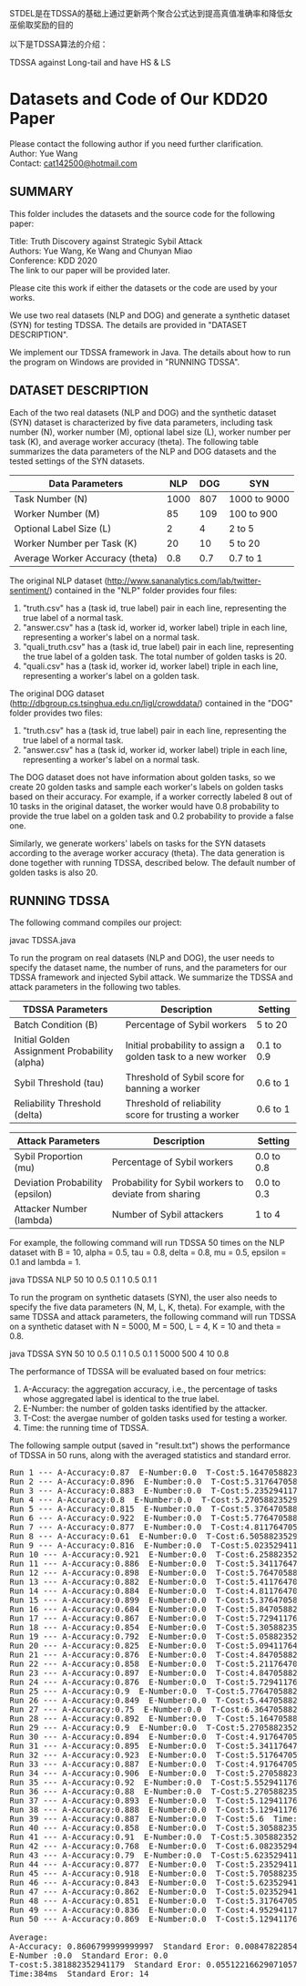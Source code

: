 STDEL是在TDSSA的基础上通过更新两个聚合公式达到提高真值准确率和降低女巫偷取奖励的目的

以下是TDSSA算法的介绍：

TDSSA against Long-tail and have HS & LS

# Datasets and Code of Our KDD20 Paper

Please contact the following author if you need further clarification.<br />
Author: Yue Wang<br />
Contact: cat142500@hotmail.com

## SUMMARY
This folder includes the datasets and the source code for the following paper:

Title: Truth Discovery against Strategic Sybil Attack<br />
Authors: Yue Wang, Ke Wang and Chunyan Miao<br />
Conference: KDD 2020<br />
The link to our paper will be provided later.

Please cite this work if either the datasets or the code are used by your works.

We use two real datasets (NLP and DOG) and generate a synthetic dataset (SYN) for testing TDSSA. The details are provided in "DATASET DESCRIPTION".

We implement our TDSSA framework in Java. The details about how to run the program on Windows are provided in "RUNNING TDSSA".

## DATASET DESCRIPTION

Each of the two real datasets (NLP and DOG) and the synthetic dataset (SYN) dataset is characterized by five data parameters, including task number (N), worker number (M), optional label size (L), worker number per task (K), and average worker accuracy (theta). The following table summarizes the data parameters of the NLP and DOG datasets and the tested settings of the SYN datasets.

| Data Parameters | NLP | DOG | SYN |
| ---------- | ---- | ---- | ----- |
| Task Number (N) | 1000 | 807 | 1000 to 9000 |
| Worker Number (M) | 85 | 109 | 100 to 900 |
| Optional Label Size (L) | 2 | 4 | 2 to 5 |
| Worker Number per Task (K) | 20 | 10 | 5 to 20 |
| Average Worker Accuracy (theta) | 0.8 | 0.7 | 0.7 to 1 |

The original NLP dataset (http://www.sananalytics.com/lab/twitter-sentiment/) contained in the "NLP" folder provides four files:
1. "truth.csv" has a (task id, true label) pair in each line, representing the true label of a normal task.
2. "answer.csv" has a (task id, worker id, worker label) triple in each line, representing a worker's label on a normal task.
3. "quali_truth.csv" has a (task id, true label) pair in each line, representing the true label of a golden task. The total number of golden tasks is 20.
4. "quali.csv" has a (task id, worker id, worker label) triple in each line, representing a worker's label on a golden task.

The original DOG dataset (http://dbgroup.cs.tsinghua.edu.cn/ligl/crowddata/) contained in the "DOG" folder provides two files:
1. "truth.csv" has a (task id, true label) pair in each line, representing the true label of a normal task.
2. "answer.csv" has a (task id, worker id, worker label) triple in each line, representing a worker's label on a normal task.

The DOG dataset does not have information about golden tasks, so we create 20 golden tasks and sample each worker's labels on golden tasks based on their accuracy. For example, if a worker correctly labeled 8 out of 10 tasks in the original dataset, the worker would have 0.8 probability to provide the true label on a golden task and 0.2 probability to provide a false one.

Similarly, we generate workers' labels on tasks for the SYN datasets according to the average worker accuracy (theta). The data generation is done together with running TDSSA, described below. The default number of golden tasks is also 20.

## RUNNING TDSSA

The following command compiles our project:

javac TDSSA.java

To run the program on real datasets (NLP and DOG), the user needs to specify the dataset name, the number of runs, and the parameters for our TDSSA framework and injected Sybil attack. We summarize the TDSSA and attack parameters in the following two tables.

| TDSSA Parameters | Description | Setting |
| ---------------- | ----------- | ------- |
| Batch Condition (B) | Percentage of Sybil workers | 5 to 20 |
| Initial Golden Assignment Probability (alpha) | Initial probability to assign a golden task to a new worker | 0.1 to 0.9 |
| Sybil Threshold (tau) | Threshold of Sybil score for banning a worker | 0.6 to 1 |
| Reliability Threshold (delta) | Threshold of reliability score for trusting a worker | 0.6 to 1 |

| Attack Parameters | Description | Setting |
| ----------------- | ----------- | ------- |
| Sybil Proportion (mu) | Percentage of Sybil workers | 0.0 to 0.8 |
| Deviation Probability (epsilon) | Probability for Sybil workers to deviate from sharing | 0.0 to 0.3 |
| Attacker Number (lambda) | Number of Sybil attackers | 1 to 4 |

For example, the following command will run TDSSA 50 times on the NLP dataset with B = 10, alpha = 0.5, tau = 0.8, delta = 0.8, mu = 0.5, epsilon = 0.1 and lambda = 1.

java TDSSA NLP 50 10 0.5 0.1 1 0.5 0.1 1

To run the program on synthetic datasets (SYN), the user also needs to specify the five data parameters (N, M, L, K, theta). For example, with the same TDSSA and attack parameters, the following command will run TDSSA on a synthetic dataset with N = 5000, M = 500, L = 4, K = 10 and theta = 0.8.

java TDSSA SYN 50 10 0.5 0.1 1 0.5 0.1 1 5000 500 4 10 0.8

The performance of TDSSA will be evaluated based on four metrics:
1. A-Accuracy: the aggregation accuracy, i.e., the percentage of tasks whose aggregated label is identical to the true label.
2. E-Number: the number of golden tasks identified by the attacker.
3. T-Cost: the avergae number of golden tasks used for testing a worker.
4. Time: the running time of TDSSA.

The following sample output (saved in "result.txt") shows the performance of TDSSA in 50 runs, along with the averaged statistics and standard error.

<pre>
Run 1 --- A-Accuracy:0.87  E-Number:0.0  T-Cost:5.1647058823529415  Time:561ms
Run 2 --- A-Accuracy:0.896  E-Number:0.0  T-Cost:5.317647058823529  Time:379ms
Run 3 --- A-Accuracy:0.883  E-Number:0.0  T-Cost:5.235294117647059  Time:386ms
Run 4 --- A-Accuracy:0.8  E-Number:0.0  T-Cost:5.270588235294118  Time:604ms
Run 5 --- A-Accuracy:0.815  E-Number:0.0  T-Cost:5.376470588235295  Time:454ms
Run 6 --- A-Accuracy:0.922  E-Number:0.0  T-Cost:5.776470588235294  Time:371ms
Run 7 --- A-Accuracy:0.877  E-Number:0.0  T-Cost:4.811764705882353  Time:277ms
Run 8 --- A-Accuracy:0.61  E-Number:0.0  T-Cost:6.5058823529411764  Time:761ms
Run 9 --- A-Accuracy:0.816  E-Number:0.0  T-Cost:5.023529411764706  Time:239ms
Run 10 --- A-Accuracy:0.921  E-Number:0.0  T-Cost:6.258823529411765  Time:384ms
Run 11 --- A-Accuracy:0.886  E-Number:0.0  T-Cost:5.341176470588235  Time:288ms
Run 12 --- A-Accuracy:0.898  E-Number:0.0  T-Cost:5.764705882352941  Time:380ms
Run 13 --- A-Accuracy:0.882  E-Number:0.0  T-Cost:5.411764705882353  Time:262ms
Run 14 --- A-Accuracy:0.884  E-Number:0.0  T-Cost:4.811764705882353  Time:377ms
Run 15 --- A-Accuracy:0.899  E-Number:0.0  T-Cost:5.376470588235295  Time:326ms
Run 16 --- A-Accuracy:0.684  E-Number:0.0  T-Cost:5.847058823529411  Time:390ms
Run 17 --- A-Accuracy:0.867  E-Number:0.0  T-Cost:5.729411764705882  Time:382ms
Run 18 --- A-Accuracy:0.854  E-Number:0.0  T-Cost:5.305882352941176  Time:318ms
Run 19 --- A-Accuracy:0.792  E-Number:0.0  T-Cost:5.0588235294117645  Time:348ms
Run 20 --- A-Accuracy:0.825  E-Number:0.0  T-Cost:5.094117647058823  Time:396ms
Run 21 --- A-Accuracy:0.876  E-Number:0.0  T-Cost:4.847058823529411  Time:275ms
Run 22 --- A-Accuracy:0.858  E-Number:0.0  T-Cost:5.211764705882353  Time:304ms
Run 23 --- A-Accuracy:0.897  E-Number:0.0  T-Cost:4.847058823529411  Time:479ms
Run 24 --- A-Accuracy:0.876  E-Number:0.0  T-Cost:5.729411764705882  Time:301ms
Run 25 --- A-Accuracy:0.9  E-Number:0.0  T-Cost:5.776470588235294  Time:376ms
Run 26 --- A-Accuracy:0.849  E-Number:0.0  T-Cost:5.447058823529412  Time:515ms
Run 27 --- A-Accuracy:0.75  E-Number:0.0  T-Cost:6.364705882352941  Time:641ms
Run 28 --- A-Accuracy:0.892  E-Number:0.0  T-Cost:5.1647058823529415  Time:274ms
Run 29 --- A-Accuracy:0.9  E-Number:0.0  T-Cost:5.270588235294118  Time:364ms
Run 30 --- A-Accuracy:0.894  E-Number:0.0  T-Cost:4.91764705882353  Time:320ms
Run 31 --- A-Accuracy:0.895  E-Number:0.0  T-Cost:5.341176470588235  Time:291ms
Run 32 --- A-Accuracy:0.923  E-Number:0.0  T-Cost:5.517647058823529  Time:334ms
Run 33 --- A-Accuracy:0.887  E-Number:0.0  T-Cost:4.91764705882353  Time:321ms
Run 34 --- A-Accuracy:0.906  E-Number:0.0  T-Cost:5.270588235294118  Time:429ms
Run 35 --- A-Accuracy:0.92  E-Number:0.0  T-Cost:5.552941176470588  Time:410ms
Run 36 --- A-Accuracy:0.88  E-Number:0.0  T-Cost:5.270588235294118  Time:364ms
Run 37 --- A-Accuracy:0.893  E-Number:0.0  T-Cost:5.129411764705883  Time:324ms
Run 38 --- A-Accuracy:0.888  E-Number:0.0  T-Cost:5.129411764705883  Time:364ms
Run 39 --- A-Accuracy:0.887  E-Number:0.0  T-Cost:5.6  Time:379ms
Run 40 --- A-Accuracy:0.858  E-Number:0.0  T-Cost:5.305882352941176  Time:451ms
Run 41 --- A-Accuracy:0.91  E-Number:0.0  T-Cost:5.305882352941176  Time:332ms
Run 42 --- A-Accuracy:0.768  E-Number:0.0  T-Cost:6.08235294117647  Time:552ms
Run 43 --- A-Accuracy:0.79  E-Number:0.0  T-Cost:5.623529411764705  Time:526ms
Run 44 --- A-Accuracy:0.877  E-Number:0.0  T-Cost:5.235294117647059  Time:378ms
Run 45 --- A-Accuracy:0.918  E-Number:0.0  T-Cost:5.705882352941177  Time:350ms
Run 46 --- A-Accuracy:0.843  E-Number:0.0  T-Cost:5.623529411764705  Time:290ms
Run 47 --- A-Accuracy:0.862  E-Number:0.0  T-Cost:5.023529411764706  Time:278ms
Run 48 --- A-Accuracy:0.851  E-Number:0.0  T-Cost:5.317647058823529  Time:281ms
Run 49 --- A-Accuracy:0.836  E-Number:0.0  T-Cost:4.952941176470588  Time:440ms
Run 50 --- A-Accuracy:0.869  E-Number:0.0  T-Cost:5.129411764705883  Time:381ms

Average:
A-Accuracy: 0.8606799999999997  Standard Eror: 0.00847822854042479
E-Number :0.0  Standard Eror: 0.0
T-cost:5.381882352941179  Standard Eror: 0.05512216629071057
Time:384ms  Standard Eror: 14
</pre>
